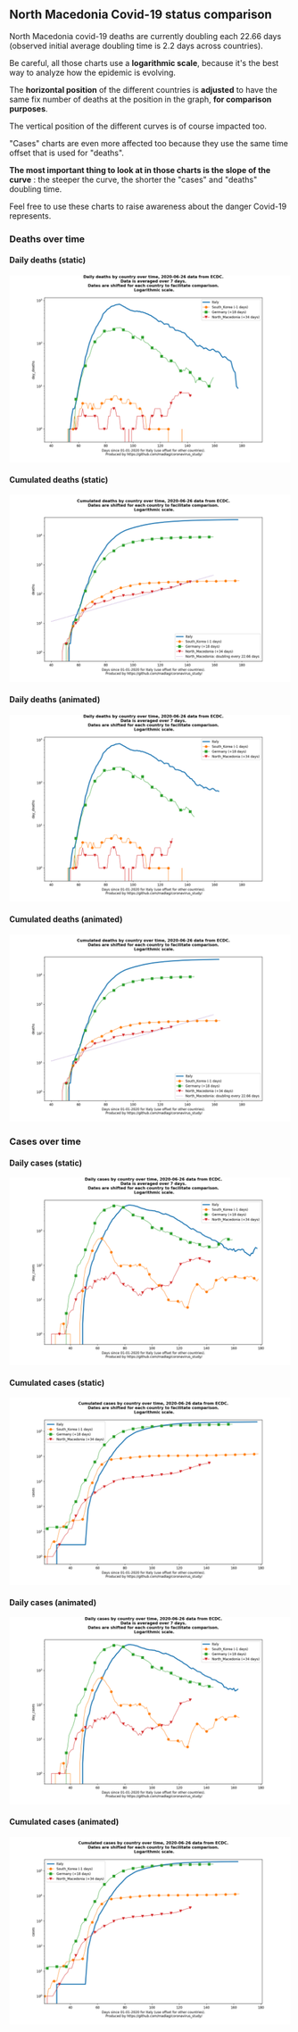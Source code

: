 ## North Macedonia Covid-19 status comparison 

North Macedonia covid-19 deaths are currently doubling each 22.66 days (observed initial average doubling time is 2.2 days across countries).



Be careful, all those charts use a **logarithmic scale**, because it's the best way to analyze how the epidemic is evolving.
 
The **horizontal position** of the different countries is **adjusted** to have the same fix number of deaths at the position in the graph, **for comparison purposes**.

The vertical position of the different curves is of course impacted too.

"Cases" charts are even more affected too because they use the same time offset that is used for "deaths".

**The most important thing to look at in those charts is the slope of the curve** : the steeper the curve, the shorter the "cases" and "deaths" doubling time.

Feel free to use these charts to raise awareness about the danger Covid-19 represents. 


 
### Deaths over time
 
#### Daily deaths (static)
![North Macedonia covid-19 daily deaths static chart](https://raw.githubusercontent.com/madlag/coronavirus_study/master/notebooks/graphs/2020-06-26/countries/North_Macedonia/2020-06-26_North_Macedonia_day_deaths.png "North Macedonia covid-19 day_deaths static chart")   
 
#### Cumulated deaths (static)
![North Macedonia covid-19 cumulated deaths static chart](https://raw.githubusercontent.com/madlag/coronavirus_study/master/notebooks/graphs/2020-06-26/countries/North_Macedonia/2020-06-26_North_Macedonia_deaths.png "North Macedonia covid-19 deaths static chart")   
 
#### Daily deaths (animated)
![North Macedonia covid-19 daily deaths animated chart](https://raw.githubusercontent.com/madlag/coronavirus_study/master/notebooks/graphs/2020-06-26/countries/North_Macedonia/2020-06-26_North_Macedonia_day_deaths.gif "North Macedonia covid-19 day_deaths animated chart")   
 
#### Cumulated deaths (animated)
![North Macedonia covid-19 cumulated deaths animated chart](https://raw.githubusercontent.com/madlag/coronavirus_study/master/notebooks/graphs/2020-06-26/countries/North_Macedonia/2020-06-26_North_Macedonia_deaths.gif "North Macedonia covid-19 deaths animated chart")   

 
### Cases over time
 
#### Daily cases (static)
![North Macedonia covid-19 daily cases static chart](https://raw.githubusercontent.com/madlag/coronavirus_study/master/notebooks/graphs/2020-06-26/countries/North_Macedonia/2020-06-26_North_Macedonia_day_cases.png "North Macedonia covid-19 day_cases static chart")   
 
#### Cumulated cases (static)
![North Macedonia covid-19 cumulated cases static chart](https://raw.githubusercontent.com/madlag/coronavirus_study/master/notebooks/graphs/2020-06-26/countries/North_Macedonia/2020-06-26_North_Macedonia_cases.png "North Macedonia covid-19 cases static chart")   
 
#### Daily cases (animated)
![North Macedonia covid-19 daily cases animated chart](https://raw.githubusercontent.com/madlag/coronavirus_study/master/notebooks/graphs/2020-06-26/countries/North_Macedonia/2020-06-26_North_Macedonia_day_cases.gif "North Macedonia covid-19 day_cases animated chart")   
 
#### Cumulated cases (animated)
![North Macedonia covid-19 cumulated cases animated chart](https://raw.githubusercontent.com/madlag/coronavirus_study/master/notebooks/graphs/2020-06-26/countries/North_Macedonia/2020-06-26_North_Macedonia_cases.gif "North Macedonia covid-19 cases animated chart")   


